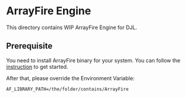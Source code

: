 # ArrayFire Engine

This directory contains WIP ArrayFire Engine for DJL.

## Prerequisite

You need to install ArrayFire binary for your system. You can follow the [instruction](https://arrayfire.org/docs/installing.htm) to get started.

After that, please override the Environment Variable:

```
AF_LIBRARY_PATH=/the/folder/contains/ArrayFire
```


